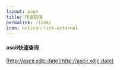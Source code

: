 ```yaml
---
layout: page
title: 快速链接
permalink: /link/
icon: octicon-link-external
---
```


#### ascii快速查询
[http://ascii.xdjc.date](http://ascii.xdjc.date)
